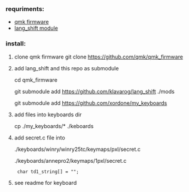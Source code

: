 ### requriments:

- [qmk firmware](https://github.com/qmk/qmk_firmware)
- [lang_shift module](https://github.com/klavarog/lang_shift)

### install:

1. clone qmk firmware 
    git clone https://github.com/qmk/qmk_firmware
2. add lang_shift and this repo as submodule
    
    cd qmk_firmware
    
    git submodule add https://github.com/klavarog/lang_shift ./mods
    
    git submodule add https://github.com/xordone/my_keyboards 
3. add files into keyboards dir
    
    cp ./my_keyboards/* ./keboards
4. add secret.c file into

    ./keyboards/winry/winry25tc/keymaps/pxl/secret.c
    
    ./keyboards/annepro2/keymaps/1pxl/secret.c
    
        char td1_string[] = "";
5. see readme for keyboard
